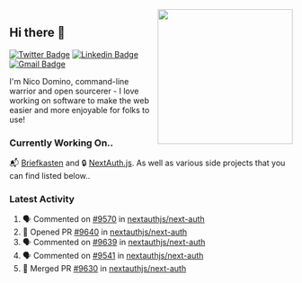 <img align="right" src="https://user-images.githubusercontent.com/7415984/172472491-91b16eac-fa22-4ecf-92df-d687139fd1f9.gif" width="240" />

## Hi there 👋

[![Twitter Badge](https://img.shields.io/badge/-@ndom91-1ca0f1?style=flat-square&labelColor=1ca0f1&logo=twitter&logoColor=white&link=https://twitter.com/ndom91)](https://twitter.com/ndom91) [![Linkedin Badge](https://img.shields.io/badge/-ndom91-blue?style=flat-square&logo=Linkedin&logoColor=white&link=https://www.linkedin.com/in/ndom91/)](https://www.linkedin.com/in/ndom91/) [![Gmail Badge](https://img.shields.io/badge/-yo@ndo.dev-c14438?style=flat-square&logo=mail.ru&logoColor=white&link=mailto:yo@ndo.dev)](mailto:yo@ndo.dev)

I'm Nico Domino, command-line warrior and open sourcerer - I love working on software to make the web easier and more enjoyable for folks to use! 

### Currently Working On..

📬 [Briefkasten](https://briefkastenhq.com) and 🔒 [NextAuth.js](https://github.com/nextauthjs/next-auth). As well as various side projects that you can find listed below..

<!--START_SECTION_PROFILE_VIEWS:readme-info-->
<!--END_SECTION_PROFILE_VIEWS:readme-info-->

<!--START_SECTION_DAILY_COMMIT:readme-info-->
<!--END_SECTION_DAILY_COMMIT:readme-info-->

<!--START_SECTION_WEEKLY_COMMIT:readme-info-->
<!--END_SECTION_WEEKLY_COMMIT:readme-info-->

### Latest Activity

<!--START_SECTION:activity-->
1. 🗣 Commented on [#9570](https://github.com/nextauthjs/next-auth/pull/9570#issuecomment-1891137562) in [nextauthjs/next-auth](https://github.com/nextauthjs/next-auth)
2. 💪 Opened PR [#9640](https://github.com/nextauthjs/next-auth/pull/9640) in [nextauthjs/next-auth](https://github.com/nextauthjs/next-auth)
3. 🗣 Commented on [#9639](https://github.com/nextauthjs/next-auth/pull/9639#issuecomment-1891130627) in [nextauthjs/next-auth](https://github.com/nextauthjs/next-auth)
4. 🗣 Commented on [#9541](https://github.com/nextauthjs/next-auth/pull/9541#issuecomment-1890957171) in [nextauthjs/next-auth](https://github.com/nextauthjs/next-auth)
5. 🎉 Merged PR [#9630](https://github.com/nextauthjs/next-auth/pull/9630) in [nextauthjs/next-auth](https://github.com/nextauthjs/next-auth)
<!--END_SECTION:activity-->
